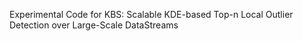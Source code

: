 Experimental Code for KBS: Scalable KDE-based Top-n Local Outlier Detection over Large-Scale DataStreams
